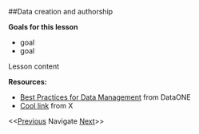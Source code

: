 ##Data creation and authorship

**Goals for this lesson**

* goal
* goal

Lesson content


**Resources:**

* [Best Practices for Data Management](https://www.dataone.org/sites/all/documents/DataONE_BP_Primer_020212.pdf) from DataONE
* [Cool link]() from X

<<[Previous](https://github.com/cbahlai/OSRR_course/blob/master/04_understanding_other_peoples_data_metadata.md)  Navigate [Next](https://github.com/cbahlai/OSRR_course/blob/master/06_data.cleaning.md)>>

